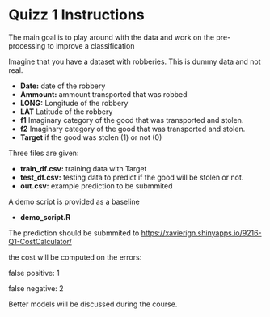 # Quizz 1 Instructions

The main goal is to play around with the data and work on the pre-processing to improve a classification

Imagine that you have a dataset with robberies. This is dummy data and not real.

* **Date:** date of the robbery
* **Ammount:** ammount transported that was robbed
* **LONG:** Longitude of the robbery
* **LAT** Latitude of the robbery
* **f1** Imaginary category of the good that was transported and stolen.
* **f2** Imaginary category of the good that was transported and stolen.
* **Target** if the good was stolen (1) or not (0)

Three files are given: 
* **train_df.csv:** training data with Target
* **test_df.csv:** testing data to predict if the good will be stolen or not.
* **out.csv:** example prediction to be submmited

A demo script is provided as a baseline
* **demo_script.R**

The prediction should be submmited to 
https://xavierign.shinyapps.io/9216-Q1-CostCalculator/

the cost will be computed on the errors:

false positive: 1 

false negative: 2

Better models will be discussed during the course.


